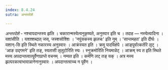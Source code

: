 ```yaml
---
index: 8.4.24
sutra: अन्तरदेशे

---
```

_अन्तरदेशे_ - नश्चापदान्तस्य झलि । चकारान्मस्येत्यनुकृष्यते, अनुस्वार इति च । तदाह — नस्येत्यादिना । यशांसीति । यशश्शब्दात् जस्, जस्शसोश्शिः । 'नपुंसकस्य झलचः' इति नुम् । 'सान्तमहत' इति दीर्घः । यशान्-सि इति स्थिते नकारस्य अनुस्वारः । आक्रंस्यत इति । क्रमु पादविक्षेपे । आङ्पूर्वात्कर्तरि लृट् । 'आङ उद्गमने' इति तङ्, स्यतासी लृलुटोरिति स्यः । स्नुक्रमोरिति नियमान्नेट् । आक्रम् स्य त इति स्थिते मस्य अपदान्तत्वात्पूर्वेणाप्राप्ते वचनम् । नम्यत इति । कर्मणि लट् तङ् यक् । अत्र मस्य झल्परकत्वाभावान्नानेनानुस्वारः । अपदान्तत्वाच्च न पूर्वेण ।